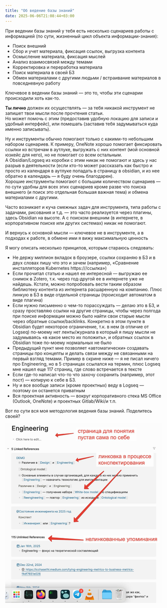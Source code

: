 ```yaml
---
title: "Об ведение базы знаний"
date: 2025-06-06T21:08:44+03:00
---
```


При ведении базы знаний у тебя есть несколько сценариев работы с информацией (по сути, жизненный цикл объекта информации-знания):
 - Поиск внешний
 - Сбор и учет материала, фиксация ссылок, выгрузка контента
 - Осмысление материала, фиксация мыслей
 - Анализ взаимосвязей между темами
 - Корректировка и переработка материала
 - Поиск материала в своей БЗ
 - Обмен материалами с другими людьми / встраивание материалов в повседневную работу

Ключевое в ведении базы знаний — это то, чтобы эти сценарии происходили хоть как-то.

**Ты лично** должен их осуществлять — за тебя никакой инструмент не запишет твои мысли после прочтения статьи.  
Но может помочь с этим (предоставив удобную локацию для записи и удобный интерфейс), или помешать (заставив тебя задумываться куда именно записывать).  

Ну и инструменты обычно помогают только с какими-то небольшим набором сценариев.
К примеру, OneNote хорошо помогает фиксировать ссылки ко встречам в аутлуке, выгружать с них контент (мой основной юзкейс для него), но не помогает со всем остальным.  
А Obsidian/Logseq из коробки с этим никак не помогают и здесь у нас разрыв в деятельности (если кто-то может рассказать как быстро и просто из календаря в аутлуке попадать в страницу в obsidian, и из нее обратно в календарь — я буду очень благодарен).   
Хорошие инструменты помогают с большим количеством сценариев — по сути удобны для всех этих сценариев кроме разве что поиска внешнего (и поиск это отдельная большая важная тема) и обмена материалами с другими.  

Часто возникает и куча смежных задач для инструмента, типа работы с задачами, рисования и т.д. — это часто реализуется через плагины, здесь Obsidian на высоте.
А с поиском внешним (в интернете, в корпоративном поиске или других системах) никак не помогают.  

И вернусь к основной мысли — ключевое не в инструменте, а в подходах к работе, в обмене ими я вижу максимальную ценность

Я могу описать несколько принципов, которым стараюсь следовать:
 - Не держу миллион вкладок в броузере, ссылки сохраняю в БЗ и в двух словах пишу что это и зачем (например, «Сравнение инсталляторов Kubernetes https:///ссылка»)
 - Если прочитал статью и нашел ее интересной — выгружаю ее снимок в Zotero, т.к. через год-другой ее в интернете уже не найдешь. Кстати, можно попробовать вести таким образом библиотеку контента из интернета расшаренную на компанию. Плюс линкую в БЗ в виде отдельной страницы (происходит автоматом в виде плагина)
 - Если нужно письменно о чем-то порассуждать — делаю это в БЗ, и сразу проставляю ссылки на другие страницы, чтобы через полгода при поиске информации можно было найти свои старые мысли через обратные ссылки/backlinks. Конкретно в этом пункте в Obsidian будет некоторое ограничение, т.к. в нем (в отличие от Logseq) по-моему нет ленты/журнала в который я пишу мысли не задумываясь «в какое место их положить», и обратных ссылок в Obsidian тоже по-моему нормальных не было
 - Предыдущий пункт мне позволяет «автоматически» создавать страницы про концепты и делать связи между не связанными на первый взгляд темами. Пример в скрине ниже — я не писал ничего про Engineering, но в 5 страницах ссылался на термин, плюс Logseq мне нашел еще 117 страниц, где слово встречается в тексте
 - Если где-то написал что-то что захочу сохранить (например, этот пост) — копирую к себе в БЗ.
 - Ну и все вообще записи (кроме проектных) веду в Logseq — поэтому он останется приватным
 - Вся проектная активность — вокруг корпоративного стека MS Office (Outlook, OneNote) и проектных Gitlab/Wiki/и т.п.

Вот по сути вся моя методология ведения базы знаний. Поделитесь своей?

![Пример статьи из базы знаний](/images/kb-engineering.jpg)
